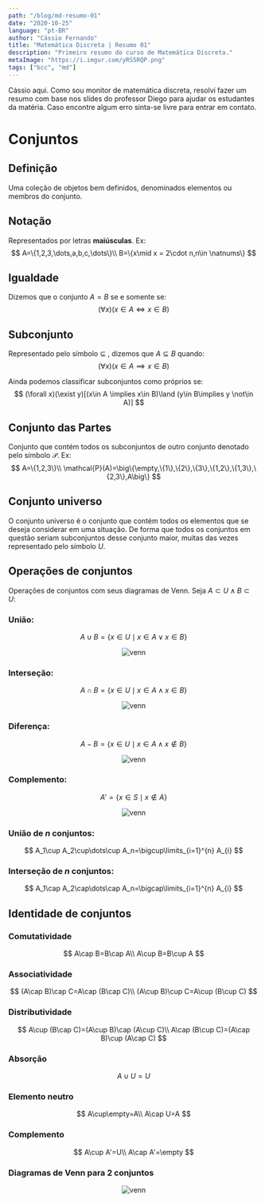 ```yaml
---
path: "/blog/md-resumo-01"
date: "2020-10-25"
language: "pt-BR"
author: "Cássio Fernando"
title: "Matemática Discreta | Resumo 01"
description: "Primeiro resumo do curso de Matemática Discreta."
metaImage: "https://i.imgur.com/yRS5RQP.png"
tags: ["bcc", "md"]
---
```

Cássio aqui. Como sou monitor de matemática discreta, resolvi fazer um resumo com base nos slides do professor Diego para ajudar os estudantes da matéria. Caso encontre algum erro sinta-se livre para entrar em contato.

# Conjuntos

## Definição

Uma coleção de objetos bem definidos, denominados elementos ou membros do conjunto. 

## Notação

Representados por letras **maiúsculas**. Ex:
$$
A=\{1,2,3,\dots,a,b,c,\dots\}\\
B=\{x\mid x = 2\cdot n,n\in \natnums\}
$$

## Igualdade

Dizemos que o conjunto $A=B$ se e somente se:
$$
(\forall x)(x\in A \iff x\in B)
$$

## Subconjunto

Representado pelo símbolo $\subseteq$ , dizemos que $A\subseteq B$ quando:
$$
(\forall x)(x\in A \implies x\in B)
$$

Ainda podemos classificar subconjuntos como próprios se:
$$
(\forall x)(\exist y)[(x\in A \implies x\in B)\land (y\in B\implies y \not\in A)]
$$

## Conjunto das Partes

Conjunto que contém todos os subconjuntos de outro conjunto denotado pelo símbolo $\mathcal{P}$. Ex:
$$
A=\{1,2,3\}\\
\mathcal{P}(A)=\big\{\empty,\{1\},\{2\},\{3\},\{1,2\},\{1,3\},\{2,3\},A\big\}
$$

## Conjunto universo

O conjunto universo é o conjunto que contém todos os elementos que se deseja considerar em uma situação. De forma que todos os conjuntos em questão seriam subconjuntos desse conjunto maior, muitas das vezes representado pelo símbolo $U$.

## Operações de conjuntos

Operações de conjuntos com seus diagramas de Venn.
Seja $A\subset U\land B\subset U$:

### União:

$$
A\cup B=\{x\in U\mid x\in A\lor x\in B\}
$$

<p align="center"><img src="https://i.imgur.com/zKV0GTc.png" alt="venn"/></p>

### Interseção:

$$
A\cap B=\{x\in U\mid x\in A \land x\in B\}
$$

<p align="center"><img src="https://i.imgur.com/6sBrm33.png" alt="venn"/></p>

### Diferença:

$$
A-B=\{x\in U\mid x\in A\land x\not\in B\}
$$

<p align="center"><img src="https://i.imgur.com/Cbfo4pn.png" alt="venn"/></p>

### Complemento:

$$
A'=\{x\in S\mid x\not\in A\}
$$

<p align="center"><img src="https://i.imgur.com/2mhe49R.png" alt="venn"/></p>

### União de $n$ conjuntos:

$$
A_1\cup A_2\cup\dots\cup A_n=\bigcup\limits_{i=1}^{n} A_{i}
$$

### Interseção de $n$ conjuntos:

$$
A_1\cap A_2\cap\dots\cap A_n=\bigcap\limits_{i=1}^{n} A_{i}
$$

## Identidade de conjuntos

### Comutatividade

$$
A\cap B=B\cap A\\
A\cup B=B\cup A
$$

### Associatividade

$$
(A\cap B)\cap C=A\cap (B\cap C)\\
(A\cup B)\cup C=A\cup (B\cup C)
$$

### Distributividade

$$
A\cup (B\cap C)=(A\cup B)\cap (A\cup C)\\
A\cap (B\cup C)=(A\cap B)\cup (A\cap C)
$$

### Absorção

$$
A\cup U=U
$$

### Elemento neutro

$$
A\cup\empty=A\\
A\cap U=A
$$

### Complemento

$$
A\cup A'=U\\
A\cap A'=\empty
$$

### Diagramas de Venn para 2 conjuntos

<p align="center"><img src="https://i.imgur.com/j4syrQG.png" alt="venn"/></p>